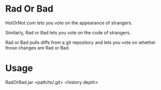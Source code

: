 Rad Or Bad
========

HotOrNot.com lets you vote on the appearance of strangers.

Similarly, Rad or Bad lets you vote on the code of strangers.

Rad or Bad pulls diffs from a git repository and lets you vote on whether those changes are Rad or Bad.

Usage
=====

RadOrBad.jar &lt;path/to/.git&gt; &lt;history depth&gt;
